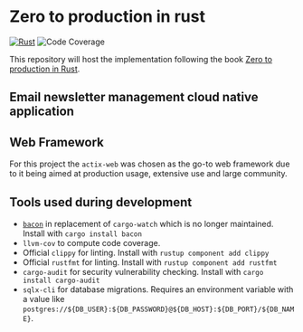 # Zero to production in rust

[![Rust](https://github.com/pedrorpmoleiro/zero2prod/actions/workflows/general.yaml/badge.svg?event=push)](https://github.com/pedrorpmoleiro/zero2prod/actions/workflows/general.yaml)
![Code Coverage](https://img.shields.io/badge/Code%20Coverage-76%25-success?style=flat)

This repository will host the implementation following the book [Zero to production in Rust](https://www.zero2prod.com/index.html).

## Email newsletter management cloud native application

## Web Framework

For this project the `actix-web` was chosen as the go-to web framework due to it being aimed at production usage, extensive use and large community.

## Tools used during development

- [`bacon`](https://dystroy.org/bacon/) in replacement of `cargo-watch` which is no longer maintained. Install with `cargo install bacon`
- `llvm-cov` to compute code coverage.
- Official `clippy` for linting. Install with `rustup component add clippy`
- Official `rustfmt` for linting. Install with `rustup component add rustfmt`
- `cargo-audit` for security vulnerability checking. Install with `cargo install cargo-audit`
- `sqlx-cli` for database migrations. Requires an environment variable with a value like `postgres://${DB_USER}:${DB_PASSWORD}@${DB_HOST}:${DB_PORT}/${DB_NAME}`. 
